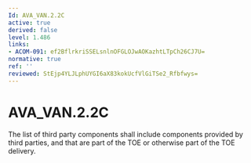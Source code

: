 ```yaml
---
Id: AVA_VAN.2.2C
active: true
derived: false
level: 1.486
links:
- ACOM-091: ef2BflrkriSSELsnlnOFGLOJwAOKazhtLTpCh26CJ7U=
normative: true
ref: ''
reviewed: StEjp4YLJLphUYGI6aX83kokUcfVlGiTSe2_Rfbfwys=
---
```


# AVA_VAN.2.2C

The list of third party components shall include components provided by third parties, and that are part of the TOE or otherwise part of the TOE delivery.
